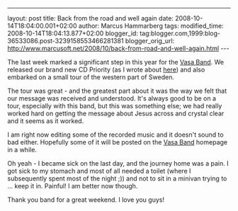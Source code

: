 ---
layout: post
title: Back from the road and well again
date: 2008-10-14T18:04:00.001+02:00
author: Marcus Hammarberg tags:
modified_time: 2008-10-14T18:04:13.877+02:00
blogger_id: tag:blogger.com,1999:blog-36533086.post-3239158553466281381
blogger_orig_url: http://www.marcusoft.net/2008/10/back-from-road-and-well-again.html ---

The last week marked a significant step in this year for the [Vasa
Band](http://www.vasaband.se/). We released our brand new CD Priority
(as I wrote about
[here](http://www.marcusoft.net/2008/10/i-still-alive.html)) and also
embarked on a small tour of the western part of Sweden.

The tour was great - and the greatest part about it was the way we felt
that our message was received and understood. It's always good to be on
a tour, especially with this band, but this was something else; we had
really worked hard on getting the message about Jesus across and crystal
clear and it seems as it worked.

I am right now editing some of the recorded music and it doesn't sound
to bad either. Hopefully some of it will be posted on the [Vasa
Band](http://www.vasaband.se/) homepage in a while.

Oh yeah - I became sick on the last day, and the journey home was a
pain. I got sick to my stomach and most of all needed a toilet (where I
subsequently spent most of the night ;)) and not to sit in a minivan
trying to ... keep it in. Painful! I am better now though.

Thank you band for a great weekend. I love you guys!
